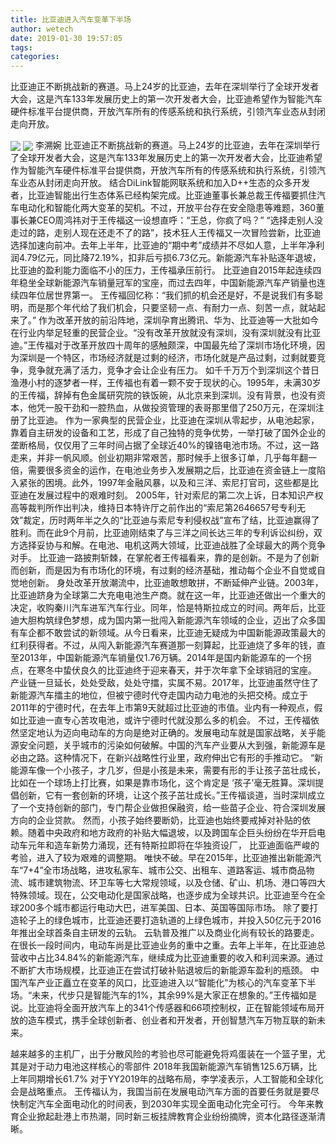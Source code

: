 ```yaml
---
title: 比亚迪进入汽车变革下半场
author: wetech
date: 2019-01-30 19:57:05
tags: 
categories: 
---
```

比亚迪正不断挑战新的赛道。马上24岁的比亚迪，去年在深圳举行了全球开发者大会，这是汽车133年发展历史上的第一次开发者大会，比亚迪希望作为智能汽车硬件标准平台提供商，开放汽车所有的传感系统和执行系统，引领汽车业态从封闭走向开放。
<!-- more -->
<img align="center" border="0" src="https://imgcdn.yicai.com/uppics/images/2019/01/280d1ea53a6e8b57adcef0e23aaafffa.jpg" />
<img align="center" border="0" src="https://imgcdn.yicai.com/uppics/images/2019/01/f2676b5b9a430976f6236fed6d890362.jpg" />
李溯婉
比亚迪正不断挑战新的赛道。马上24岁的比亚迪，去年在深圳举行了全球开发者大会，这是汽车133年发展历史上的第一次开发者大会，比亚迪希望作为智能汽车硬件标准平台提供商，开放汽车所有的传感系统和执行系统，引领汽车业态从封闭走向开放。
结合DiLink智能网联系统和加入D++生态的众多开发者，比亚迪智能出行生态体系已经构架完成。比亚迪董事长兼总裁王传福要抓住汽车电动化和智能化两大变革的契机。不过，开放平台存在安全隐患等难题，360董事长兼CEO周鸿祎对于王传福这一设想直呼：“王总，你疯了吗？”
“选择走别人没走过的路，走别人现在还走不了的路”，技术狂人王传福又一次冒险尝新，比亚迪选择加速向前冲。去年上半年，比亚迪的“期中考”成绩并不尽如人意，上半年净利润4.79亿元，同比降72.19%，扣非后亏损6.73亿元。新能源汽车补贴逐年退坡，比亚迪的盈利能力面临不小的压力，王传福承压前行。
比亚迪自2015年起连续四年稳坐全球新能源汽车销量冠军的宝座，而过去四年，中国新能源汽车产销量也连续四年位居世界第一。
王传福回忆称：“我们抓的机会还是好，不是说我们有多聪明，而是那个年代给了我们机会，只要坚韧一点、有耐力一点、刻苦一点，就站起来了。”
作为改革开放的前沿阵地，深圳孕育出腾讯、华为、比亚迪等一大批如今在行业内举足轻重的民营企业。“没有改革开放就没有深圳，没有深圳就没有比亚迪。”王传福对于改革开放四十周年的感触颇深，中国最先给了深圳市场化环境，因为深圳是一个特区，市场经济就是过剩的经济，市场化就是产品过剩，过剩就要竞争，竞争就充满了活力，竞争才会让企业有压力。
如千千万万个到深圳这个昔日渔港小村的逐梦者一样，王传福也有着一颗不安于现状的心。1995年，未满30岁的王传福，辞掉有色金属研究院的铁饭碗，从北京来到深圳。没有背景，也没有资本，他凭一股干劲和一腔热血，从做投资管理的表哥那里借了250万元，在深圳注册了比亚迪。
作为一家典型的民营企业，比亚迪在深圳从零起步，从电池起家，靠着自主研发的设备和工艺，形成了自己独特的竞争优势，一举打破了国外企业的垄断格局，仅仅用了三年时间占据了全球近40%的镍铬电池市场。不过，这一路走来，并非一帆风顺。创业初期非常艰苦，那时候手上很多订单，几乎每年翻一倍，需要很多资金的运作，在电池业务步入发展期之后，比亚迪在资金链上一度陷入紧张的困境。此外，1997年金融风暴，以及和三洋、索尼打官司，这些都是比亚迪在发展过程中的艰难时刻。
2005年，针对索尼的第二次上诉，日本知识产权高等裁判所作出判决，维持日本特许厅之前作出的“索尼第2646657号专利无效”裁定，历时两年半之久的“比亚迪与索尼专利侵权战”宣布了结，比亚迪赢得了胜利。而在此9个月前，比亚迪刚结束了与三洋之间长达三年的专利诉讼纠纷，双方选择妥协与和解。在电池、电机这两大领域，比亚迪战胜了全球最大的两个竞争对手。
比亚迪一路披荆斩棘，在掌舵者王传福看来，靠的是创新。不是为了创新而创新，而是因为有市场化的环境，有过剩的经济基础，推动每个企业不自觉或自觉地创新。
身处改革开放潮流中，比亚迪敢想敢拼，不断延伸产业链。2003年，比亚迪跻身为全球第二大充电电池生产商。就在这一年，比亚迪还做出一个重大的决定，收购秦川汽车进军汽车行业。同年，恰是特斯拉成立的时间。两年后，比亚迪大胆构筑绿色梦想，成为国内第一批闯入新能源汽车领域的企业，迈出了众多国有车企都不敢尝试的新领域。从今日看来，比亚迪无疑成为中国新能源政策最大的红利获得者。不过，从闯入新能源汽车赛道那一刻算起，比亚迪烧了多年的钱，直至2013年，中国新能源汽车销量仅1.76万辆。2014年是国内新能源车的一个拐点，在寒冬中蛰伏良久的比亚迪终于迎来春天，并于次年拿下全球销冠的宝座。
产业链一旦延长，处处受敌，处处守擂，实属不易。2017年，比亚迪虽然守住了新能源汽车擂主的地位，但被宁德时代夺走国内动力电池的头把交椅。成立于2011年的宁德时代，在去年上市第9天就超过比亚迪的市值。业内有一种观点，假如比亚迪一直专心苦攻电池，或许宁德时代就没那么多的机会。
不过，王传福依然坚定地认为迈向电动车的方向是绝对正确的。发展电动车就是国家战略，关乎能源安全问题，关乎城市的污染如何破解。中国的汽车产业要从大到强，新能源车是必由之路。这种情况下，在新兴战略性行业里，政府伸出它有形的手推动它。
“新能源车像一个小孩子，才几岁，但是小孩是未来，需要有形的手让孩子茁壮成长，比如在一个球场上打比赛，如果是靠市场化，这个肯定是 ‘孩子’毫无胜算。深圳提倡创新，它有一套创新的环境，让这个孩子茁壮成长。”王传福谈道，当时深圳成立了一个支持创新的部门，专门帮企业做担保融资，给一些苗子企业、符合深圳发展方向的企业贷款。
然而，小孩子始终要断奶，比亚迪也始终要戒掉对补贴的依赖。随着中央政府和地方政府的补贴大幅退坡，以及跨国车企巨头纷纷在华开启电动车元年和造车新势力涌现，还有特斯拉即将在华独资设厂， 比亚迪面临严峻的考验，进入了较为艰难的调整期。
唯快不破。早在2015年，比亚迪推出新能源汽车“7+4”全市场战略，进攻私家车、城市公交、出租车、道路客运、城市商品物流、城市建筑物流、环卫车等七大常规领域，以及仓储、矿山、机场、港口等四大特殊领域。现在，公交电动化是国家战略，也逐步成为全球共识。比亚迪至今在全球200多个城市都运行电动大巴，进军美国、日本、英国等国际市场。
除了要打造轮子上的绿色城市，比亚迪还要打造轨道的上绿色城市，并投入50亿元于2016年推出全球首条自主研发的云轨。
云轨普及推广以及商业化尚有较长的路要走。在很长一段时间内，电动车尚是比亚迪业务的重中之重。去年上半年，在比亚迪总营收中占比34.84%的新能源汽车，继续成为比亚迪重要的收入和利润来源。通过不断扩大市场规模，比亚迪正在尝试打破补贴退坡后的新能源车盈利的瓶颈。
中国汽车产业正矗立在变革的风口，比亚迪进入以“智能化”为核心的汽车变革下半场。“未来，代步只是智能汽车的1%，其余99%是大家正在想象的。”王传福如是说。比亚迪将全面开放汽车上的341个传感器和66项控制权，正在智能领域布局开放的造车模式，携手全球创新者、创业者和开发者，开创智慧汽车万物互联的新未来。
 
 
越来越多的主机厂，出于分散风险的考验也尽可能避免将鸡蛋装在一个篮子里，尤其是对于动力电池这样核心的零部件
2018年我国新能源汽车销售125.6万辆，比上年同期增长61.7%
对于YY2019年的战略布局，李学凌表示，人工智能和全球化会是战略重点。
王传福认为，我国当前在发展电动汽车方面的首要任务就是要尽快制定汽车全面电动化的时间表，到2030年实现全面电动化完全可行。
今年来教育企业掀起赴港上市热潮，同时新三板挂牌教育企业纷纷摘牌，资本化路径逐渐清晰。

